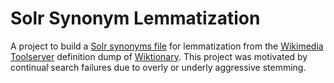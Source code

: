 # Solr Synonym Lemmatization

A project to build a [Solr synonyms file](https://wiki.apache.org/solr/AnalyzersTokenizersTokenFilters#solr.SynonymFilterFactory)
 for lemmatization from the [Wikimedia Toolserver](https://toolserver.org/) definition dump of [Wiktionary](https://www.wiktionary.org/).
 This project was motivated by continual search failures due to overly or underly aggressive stemming. 
 